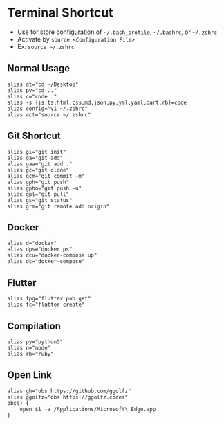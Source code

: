 # Terminal Shortcut

- Use for store configuration of `~/.bash_profile`, `~/.bashrc`, or `~/.zshrc`
- Activate by `source <Configuration File>` 
- Ex: `source ~/.zshrc`

## Normal Usage

```
alias dt="cd ~/Desktop"
alias pv="cd .."
alias c="code ."
alias -s {js,ts,html,css,md,json,py,yml,yaml,dart,rb}=code
alias config="vi ~/.zshrc"
alias act="source ~/.zshrc"
```

## Git Shortcut

```
alias gi="git init"
alias ga="git add"
alias gaa="git add ."
alias gc="git clone"
alias gcm="git commit -m"
alias gph="git push"
alias gpho="git push -u"
alias gpl="git pull"
alias gs="git status"
alias grm="git remote add origin"
```

## Docker

```
alias d="docker"
alias dps="docker ps"
alias dcu="docker-compose up"
alias dc="docker-compose"
```

## Flutter
```
alias fpg="flutter pub get"
alias fc="flutter create"
```

## Compilation
```
alias py="python3"
alias n="node"
alias rb="ruby"
```

## Open Link
```
alias gh="obs https://github.com/ggolfz"
alias ggolfz="obs https://ggolfz.codes"
obs() {
    open $1 -a /Applications/Microsoft\ Edge.app
}
```
